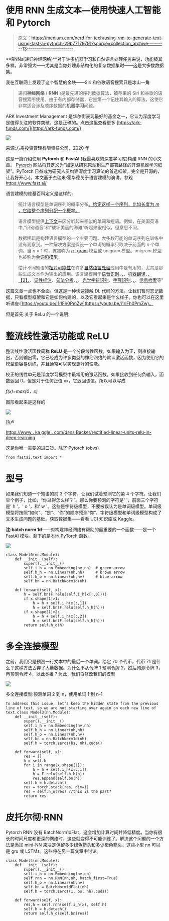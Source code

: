# 使用 RNN 生成文本—使用快速人工智能和 Pytorch

> 原文：<https://medium.com/nerd-for-tech/using-rnn-to-generate-text-using-fast-ai-pytorch-29b77179791?source=collection_archive---------13----------------------->

**RNNs(递归神经网络)**对于许多机器学习和自然语言处理任务来说，功能极其多样，非常强大——尤其是当你处理非结构化的复杂数据集时——这是大多数数据集。

我在互联网上发现了这个智慧的金块——Siri 和谷歌语音搜索只是冰山一角

> 递归**神经网络** ( **RNN** )是最先进的序列数据算法，被苹果的 Siri 和谷歌的语音搜索所使用。由于有内部存储器，它是第一个记住其输入的算法，这使它非常适合涉及顺序数据的**机器学习**问题。

ARK Investment Management 是华尔街表现最好的基金之一，它认为深度学习是值得关注的软件突破，这是正确的。点击这里查看更多:[https://ark-funds.com/](https://ark-funds.com/)

![](img/7e22c43e8d3c37aabc35f239fcdde6a4.png)

来源:方舟投资管理有限责任公司，2020 年

这是一篇介绍使用 **Pytorch** 和 **FastAI** (我最喜欢的深度学习库)构建 RNN 的小文章。 [Pytorch](https://pytorch.org/) 网站将其定义为“加速从研究原型到生产部署路径的开源机器学习框架”。PyTorch 日益成为研究人员构建深度学习算法的首选框架。完全是开源的，让我好开心:)。本文基于杰瑞米·霍华德关于语言建模的演讲。参观 https://www.fast.ai/

语言建模的维基百科定义是这样的:

> 统计语言模型是单词序列的概率分布[。给定这样一个序列，比如长度为 *m* ，它给整个序列分配一个概率。](https://en.wikipedia.org/wiki/Probability_distribution)
> 
> 语言模型提供[上下文](https://en.wikipedia.org/wiki/Context_(language_use))来区分听起来相似的单词和短语。例如，在美国英语中,“识别语音”和“破坏美丽的海滩”听起来很相似，但意思不同。
> 
> 数据稀疏是构建语言模型的一个主要问题。大多数可能的单词序列在训练中没有观察到。一种解决方案是假设一个单词的概率只取决于前面的 *n* 个单词。当 *n* = 1 时，这被称为 [*n* -gram](https://en.wikipedia.org/wiki/N-gram) 模型或 unigram 模型。unigram 模型也被称为[单词包模型](https://en.wikipedia.org/wiki/Bag_of_words_model)。
> 
> 估计不同短语的[相对可能性](https://en.wikipedia.org/wiki/Relative_likelihood)在许多[自然语言处理](https://en.wikipedia.org/wiki/Natural_language_processing)应用中是有用的，尤其是那些生成文本作为输出的应用。语言建模用于[语音识别](https://en.wikipedia.org/wiki/Speech_recognition)、[、](https://en.wikipedia.org/wiki/Language_model#cite_note-1)、[机器翻译](https://en.wikipedia.org/wiki/Machine_translation)、[、【2】、](https://en.wikipedia.org/wiki/Language_model#cite_note-Semantic_parsing_as_machine_translation-2)、[词性标注](https://en.wikipedia.org/wiki/Part-of-speech_tagging)、[句法分析](https://en.wikipedia.org/wiki/Parsing)、[、](https://en.wikipedia.org/wiki/Language_model#cite_note-Semantic_parsing_as_machine_translation-2)、[光学字符识别](https://en.wikipedia.org/wiki/Optical_Character_Recognition)、[手写识别](https://en.wikipedia.org/wiki/Handwriting_recognition)、[、](https://en.wikipedia.org/wiki/Language_model#cite_note-3)、[信息检索](https://en.wikipedia.org/wiki/Information_retrieval)等"

这篇文章一点也不全面。但这是一种快速接触 DL 代码的方法。让我们暂时忘记数据，只看模型框架和它是如何构建的，以及它看起来是什么样子。你也可以在这里听讲座:[https://youtu.be/l1rlFh0PmZw](https://youtu.be/l1rlFh0PmZw)。

但是首先:关于 ReLu 的一个说明:

# 整流线性激活功能或 **ReLU**

整流线性激活函数简称 **ReLU** 是一个分段线性函数，如果输入为正，则直接输出，否则输出零。它已经成为许多类型的神经网络的默认激活函数，因为使用它的模型更容易训练，并且通常可以实现更好的性能。

校正的线性单元是深度学习模型中最常用的激活函数。如果接收到任何负输入，函数返回 0，但是对于任何正值 xx，它返回该值。所以可以写成

*f(x)=max(0，x)*

图形看起来是这样的

![](img/7b1b192cb4a90065f81b7cc698938e98.png)

热卢

[https://www . ka ggle . com/dans Becker/rectified-linear-units-relu-in-deep-learning](https://www.kaggle.com/dansbecker/rectified-linear-units-relu-in-deep-learning)

这是你唯一需要的进口货。除了 Pytorch (obvs)

```
from fastai.text import *
```

# **型号**

如果我们知道一个短语的前 3 个字符，让我们试着预测它的第 4 个字符。让我们举个例子，比如，“你过得怎么样？”。那么你要预测的字符是' '，前面三个字符是' h '，' o '，和' w '。这些是字符级模型，不要被误认为是单词级模型。单词级模型将按照“如何”、“是”、“你”的顺序预测“你”。字符级模型和单词级模型构成了文本生成问题的基础。获取数据集——看看 UCI 知识库或 Kaggle。

**注:batch norm 1d**——对构建神经网络有帮助的最重要的一个函数——是一个 FastAI 模块。剩下的是本地 PyTorch 函数。

![](img/ebb3749787d78d0ac202624303f2671c.png)

```
class Model0(nn.Module):
    def __init__(self):
        super().__init__()
        self.i_h = nn.Embedding(nv,nh)  # green arrow
        self.h_h = nn.Linear(nh,nh)     # brown arrow
        self.h_o = nn.Linear(nh,nv)     # blue arrow
        self.bn = nn.BatchNorm1d(nh)

    def forward(self, x):
        h = self.bn(F.relu(self.i_h(x[:,0])))
        if x.shape[1]>1:
            h = h + self.i_h(x[:,1])
            h = self.bn(F.relu(self.h_h(h)))
        if x.shape[1]>2:
            h = h + self.i_h(x[:,2])
            h = self.bn(F.relu(self.h_h(h)))
        return self.h_o(h)
```

# 多全连接模型

之前，我们只是预测一行文本中的最后一个单词。给定 70 个代币，代币 71 是什么？这种方法丢弃了大量数据。为什么不从令牌 1 预测令牌 2，然后预测令牌 3，再预测令牌 4，以此类推？为此，我们将修改我们的模型

![](img/efc1a85442f4f77ee25425468a56043f.png)

多全连接模型:预测单词 2 到 n，使用单词 1 到 n-1

```
To address this issue, let’s keep the hidden state from the previous line of text, so we are not starting over again on each new line of text.class Model3(nn.Module):
    def __init__(self):
        super().__init__()
        self.i_h = nn.Embedding(nv,nh)
        self.h_h = nn.Linear(nh,nh)
        self.h_o = nn.Linear(nh,nv)
        self.bn = nn.BatchNorm1d(nh)
        self.h = torch.zeros(bs, nh).cuda()

    def forward(self, x):
        res = []
        h = self.h
        for i in range(x.shape[1]):
            h = h + self.i_h(x[:,i])
            h = F.relu(self.h_h(h))
            res.append(self.bn(h))
        self.h = h.detach()
        res = torch.stack(res, dim=1)
        res = self.h_o(res) //this is the part?
        return res
```

# 皮托尔彻·RNN

Pytorch RNN 没有 BatchNorm1dFlat，这会增加计算时间并降低精度。当你有很长的时间尺度和更深的网络时，这些就变得不可能训练了。解决这个问题的一个方法是添加 mini-NN 来决定保留多少绿色箭头和多少橙色箭头。这些小型 nn 可以是 gru 或 LSTMs。这些将在另一篇文章中讨论。

```
class Model4(nn.Module):
    def __init__(self):
        super().__init__()
        self.i_h = nn.Embedding(nv,nh)
        self.rnn = nn.RNN(nh,nh, batch_first=True)
        self.h_o = nn.Linear(nh,nv)
        self.bn = BatchNorm1dFlat(nh)
        self.h = torch.zeros(1, bs, nh).cuda()

    def forward(self, x):
        res,h = self.rnn(self.i_h(x), self.h)
        self.h = h.detach()
        return self.h_o(self.bn(res))
```